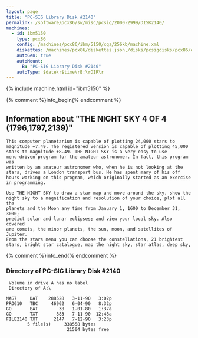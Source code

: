 ```yaml
---
layout: page
title: "PC-SIG Library Disk #2140"
permalink: /software/pcx86/sw/misc/pcsig/2000-2999/DISK2140/
machines:
  - id: ibm5150
    type: pcx86
    config: /machines/pcx86/ibm/5150/cga/256kb/machine.xml
    diskettes: /machines/pcx86/diskettes.json,/disks/pcsigdisks/pcx86/diskettes.json
    autoGen: true
    autoMount:
      B: "PC-SIG Library Disk #2140"
    autoType: $date\r$time\rB:\rDIR\r
---
```


{% include machine.html id="ibm5150" %}

{% comment %}info_begin{% endcomment %}

## Information about "THE NIGHT SKY 4 OF 4 (1796,1797,2139)"

    This computer planetarium is capable of plotting 24,000 stars to
    magnitude +7.49. The registered version is capable of plotting 45,000
    stars to magnitude +8.49. THE NIGHT SKY is a very easy to use
    menu-driven program for the amateur astronomer. In fact, this program
    was
    written by an amateur astronomer who, when he is not looking at the
    stars, drives a London transport bus. He has spent many of his off
    hours working on this program, which originally started as an exercise
    in programming.
    
    Use THE NIGHT SKY to draw a star map and move around the sky, show the
    night sky to a magnification and resolution of your choice, plot all the
    planets and the Moon any time from January 1, 1600 to December 31, 3000;
    predict solar and lunar eclipses; and view your local sky. Also covered
    are comets, the minor planets, the sun, moon, and satellites of Jupiter.
    From the stars menu you can choose the constellations, 21 brightest
    stars, bright star catalogue, map the night sky, star atlas, deep sky,
{% comment %}info_end{% endcomment %}


### Directory of PC-SIG Library Disk #2140

     Volume in drive A has no label
     Directory of A:\

    MAG7     DAT    288528   3-11-90   3:02p
    PROG10   TBC     46962   6-04-90   8:32p
    GO       BAT        38   1-01-80   1:37a
    GO       TXT       883   7-11-90  12:48a
    FILE2140 TXT      2147   7-12-90   3:23p
            5 file(s)     338558 bytes
                           21504 bytes free
